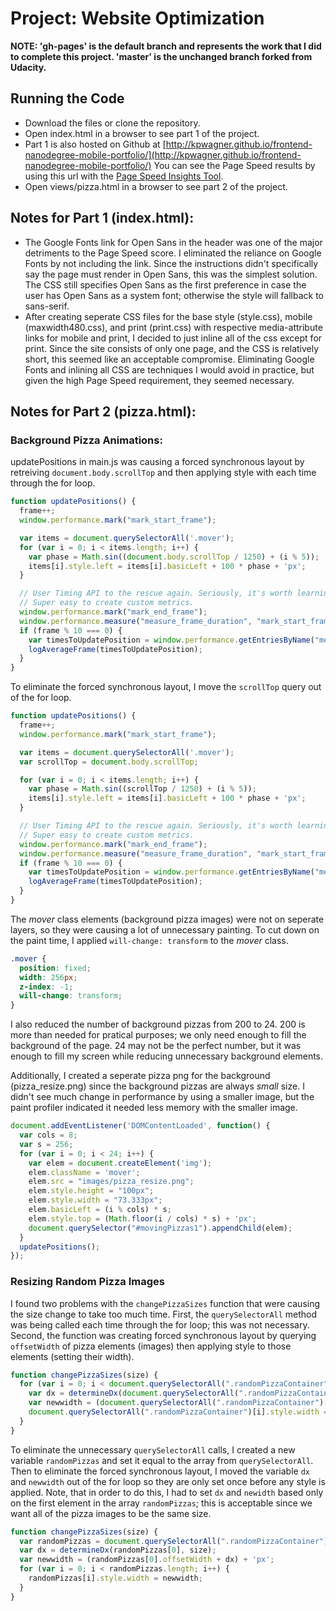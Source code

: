 # Project: Website Optimization

**__NOTE:__ 'gh-pages' is the default branch and represents the work that I did to complete this project. 'master' is the unchanged branch forked from Udacity.**

## Running the Code
* Download the files or clone the repository.
* Open index.html in a browser to see part 1 of the project.
* Part 1 is also hosted on Github at [http://kpwagner.github.io/frontend-nanodegree-mobile-portfolio/](http://kpwagner.github.io/frontend-nanodegree-mobile-portfolio/) You can see the Page Speed results by using this url with the [Page Speed Insights Tool](https://developers.google.com/speed/pagespeed/insights/?url=http%3A%2F%2Fkpwagner.github.io%2Ffrontend-nanodegree-mobile-portfolio%2F&tab=mobile).
* Open views/pizza.html in a browser to see part 2 of the project.

## Notes for Part 1 (index.html):
* The Google Fonts link for Open Sans in the header was one of the major detriments to the Page Speed score. I eliminated the reliance on Google Fonts by not including the link. Since the instructions didn't specifically say the page must render in Open Sans, this was the simplest solution. The CSS still specifies Open Sans as the first preference in case the user has Open Sans as a system font; otherwise the style will fallback to sans-serif.
* After creating seperate CSS files for the base style (style.css), mobile (maxwidth480.css), and print (print.css) with respective media-attribute links for mobile and print, I decided to just inline all of the css except for print. Since the site consists of only one page, and the CSS is relatively short, this seemed like an acceptable compromise. Eliminating Google Fonts and inlining all CSS are techniques I would avoid in practice, but given the high Page Speed requirement, they seemed necessary.

## Notes for Part 2 (pizza.html):
### Background Pizza Animations:
updatePositions in main.js was causing a forced synchronous layout by retreiving `document.body.scrollTop` and then applying style with each time through the for loop.

```Javascript
function updatePositions() {
  frame++;
  window.performance.mark("mark_start_frame");

  var items = document.querySelectorAll('.mover');
  for (var i = 0; i < items.length; i++) {
    var phase = Math.sin((document.body.scrollTop / 1250) + (i % 5));
    items[i].style.left = items[i].basicLeft + 100 * phase + 'px';
  }

  // User Timing API to the rescue again. Seriously, it's worth learning.
  // Super easy to create custom metrics.
  window.performance.mark("mark_end_frame");
  window.performance.measure("measure_frame_duration", "mark_start_frame", "mark_end_frame");
  if (frame % 10 === 0) {
    var timesToUpdatePosition = window.performance.getEntriesByName("measure_frame_duration");
    logAverageFrame(timesToUpdatePosition);
  }
}
```

To eliminate the forced synchronous layout, I move the `scrollTop` query out of the for loop.

```Javascript
function updatePositions() {
  frame++;
  window.performance.mark("mark_start_frame");

  var items = document.querySelectorAll('.mover');
  var scrollTop = document.body.scrollTop;

  for (var i = 0; i < items.length; i++) {
    var phase = Math.sin((scrollTop / 1250) + (i % 5));
    items[i].style.left = items[i].basicLeft + 100 * phase + 'px';
  }

  // User Timing API to the rescue again. Seriously, it's worth learning.
  // Super easy to create custom metrics.
  window.performance.mark("mark_end_frame");
  window.performance.measure("measure_frame_duration", "mark_start_frame", "mark_end_frame");
  if (frame % 10 === 0) {
    var timesToUpdatePosition = window.performance.getEntriesByName("measure_frame_duration");
    logAverageFrame(timesToUpdatePosition);
  }
}
```

The *mover* class elements (background pizza images) were not on seperate layers, so they were causing a lot of unnecessary painting. To cut down on the paint time, I applied `will-change: transform` to the *mover* class.

```CSS
.mover {
  position: fixed;
  width: 256px;
  z-index: -1;
  will-change: transform;
}
```

I also reduced the number of background pizzas from 200 to 24. 200 is more than needed for pratical purposes; we only need enough to fill the background of the page. 24 may not be the perfect number, but it was enough to fill my screen while reducing unnecessary background elements.

Additionally, I created a seperate pizza png for the background (pizza_resize.png) since the background pizzas are always *small* size. I didn't see much change in performance by using a smaller image, but the paint profiler indicated it needed less memory with the smaller image.

```Javascript
document.addEventListener('DOMContentLoaded', function() {
  var cols = 8;
  var s = 256;
  for (var i = 0; i < 24; i++) {
    var elem = document.createElement('img');
    elem.className = 'mover';
    elem.src = "images/pizza_resize.png";
    elem.style.height = "100px";
    elem.style.width = "73.333px";
    elem.basicLeft = (i % cols) * s;
    elem.style.top = (Math.floor(i / cols) * s) + 'px';
    document.querySelector("#movingPizzas1").appendChild(elem);
  }
  updatePositions();
});
```

### Resizing Random Pizza Images

I found two problems with the `changePizzaSizes` function that were causing the size change to take too much time. First, the `querySelectorAll` method was being called each time through the for loop; this was not necessary. Second, the function was creating forced synchronous layout by querying `offsetWidth` of pizza elements (images) then applying style to those elements (setting their width).

```Javascript
function changePizzaSizes(size) {
  for (var i = 0; i < document.querySelectorAll(".randomPizzaContainer").length; i++) {
    var dx = determineDx(document.querySelectorAll(".randomPizzaContainer")[i], size);
    var newwidth = (document.querySelectorAll(".randomPizzaContainer")[i].offsetWidth + dx) + 'px';
    document.querySelectorAll(".randomPizzaContainer")[i].style.width = newwidth;
  }
}
```

To eliminate the unnecessary `querySelectorAll` calls, I created a new variable `randomPizzas` and set it equal to the array from `querySelectorAll`. Then to eliminate the forced synchronous layout, I moved the variable `dx` and `newwidth` out of the for loop so they are only set once before any style is applied. Note, that in order to do this, I had to set `dx` and `newidth` based only on the first element in the array `randomPizzas`; this is acceptable since we want all of the pizza images to be the same size.

```Javascript
function changePizzaSizes(size) {
  var randomPizzas = document.querySelectorAll(".randomPizzaContainer");
  var dx = determineDx(randomPizzas[0], size);
  var newwidth = (randomPizzas[0].offsetWidth + dx) + 'px';
  for (var i = 0; i < randomPizzas.length; i++) {
    randomPizzas[i].style.width = newwidth;
  }
}
```










